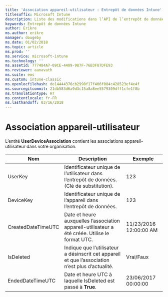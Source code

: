 ```yaml
---
title: 'Association appareil-utilisateur : Entrepôt de données Intune'
titlesuffix: Microsoft Intune
description: Liste des modifications dans l’API de l’entrepôt de données Intune.
keywords: Entrepôt de données Intune
author: Erikre
ms.author: erikre
manager: dougeby
ms.date: 01/02/2018
ms.topic: article
ms.prod: ''
ms.service: microsoft-intune
ms.technology: ''
ms.assetid: 777484A7-09CE-4409-987F-76B3F87DFE93
ms.reviewer: aanavath
ms.suite: ems
ms.custom: intune-classic
ms.openlocfilehash: de14444376cb2998f17f406f084c428523ef4e4f
ms.sourcegitcommit: 21db583d6a9d3c15a8a8ee5579309dff1cfe1f8b
ms.translationtype: HT
ms.contentlocale: fr-FR
ms.lasthandoff: 03/16/2018
---
```

# <a name="user-device-association"></a>Association appareil-utilisateur

L’entité **UserDeviceAssociation** contient les associations appareil-utilisateur dans votre organisation.

| Nom               | Description                                                                                      | Exemple                |
|--------------------|--------------------------------------------------------------------------------------------------|------------------------|
| UserKey            | Identificateur unique de l’utilisateur dans l’entrepôt de données. (Clé de substitution).                              | 123                    |
| DeviceKey          | Identificateur unique de l’appareil dans l’entrepôt de données.                                            | 123                    |
| CreatedDateTimeUTC | Date et heure auxquelles l’association appareil-utilisateur a été créée. Utilise le format UTC.                                | 11/23/2016 12:00:00 AM |
| IsDeleted          | Indique que l’utilisateur a désinscrit cet appareil et que l’association n’est plus d’actualité. | Vrai/Faux             |
| EndedDateTimeUTC   | Date et heure UTC à laquelle IsDeleted est passé à **True**.                                              | 23/06/2017 00:00:00 |
